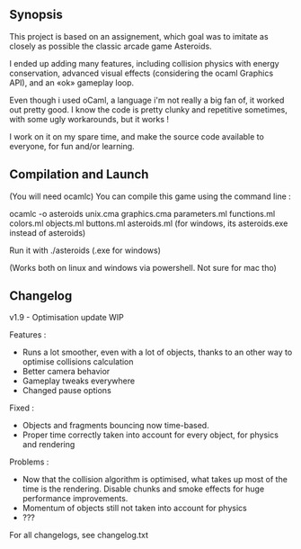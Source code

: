 ## Synopsis

This project is based on an assignement, which goal was to imitate as closely as possible the classic arcade game Asteroids.

I ended up adding many features, including collision physics with energy conservation, advanced visual effects (considering the ocaml Graphics API), and an «ok» gameplay loop.

Even though i used oCaml, a language i'm not really a big fan of, it worked out pretty good. I know the code is pretty clunky and repetitive sometimes, with some ugly workarounds, but it works !

I work on it on my spare time, and make the source code available to everyone, for fun and/or learning.

## Compilation and Launch

(You will need ocamlc)
You can compile this game using the command line :

ocamlc -o asteroids unix.cma graphics.cma parameters.ml functions.ml colors.ml objects.ml buttons.ml asteroids.ml
(for windows, its asteroids.exe instead of asteroids)

Run it with ./asteroids (.exe for windows)

(Works both on linux and windows via powershell. Not sure for mac tho)

## Changelog

v1.9 - Optimisation update WIP

Features :
- Runs a lot smoother, even with a lot of objects, thanks to an other way to optimise collisions calculation
- Better camera behavior
- Gameplay tweaks everywhere
- Changed pause options

Fixed :
- Objects and fragments bouncing now time-based.
- Proper time correctly taken into account for every object, for physics and rendering

Problems :
- Now that the collision algorithm is optimised, what takes up most of the time is the rendering. Disable chunks and smoke effects for huge performance improvements.
- Momentum of objects still not taken into account for physics
- ???


For all changelogs, see changelog.txt
